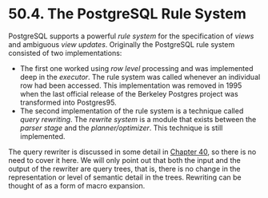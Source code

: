 # 50.4. The PostgreSQL Rule System

PostgreSQL supports a powerful _rule system_ for the specification of _views_ and ambiguous _view updates_. Originally the PostgreSQL rule system consisted of two implementations:

* The first one worked using _row level_ processing and was implemented deep in the _executor_. The rule system was called whenever an individual row had been accessed. This implementation was removed in 1995 when the last official release of the Berkeley Postgres project was transformed into Postgres95.
* The second implementation of the rule system is a technique called _query rewriting_. The _rewrite system_ is a module that exists between the _parser stage_ and the _planner/optimizer_. This technique is still implemented.

The query rewriter is discussed in some detail in [Chapter 40](https://www.postgresql.org/docs/12/rules.html), so there is no need to cover it here. We will only point out that both the input and the output of the rewriter are query trees, that is, there is no change in the representation or level of semantic detail in the trees. Rewriting can be thought of as a form of macro expansion.

